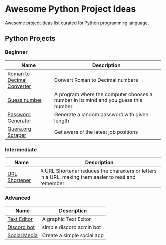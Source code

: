 # Awesome Python Project Ideas

Awesome project ideas list curated for Python programming language.

## Python Projects

### Beginner

| Name                                                                            | Description                      |
| ------------------------------------------------------------------------------- | -------------------------------- |
| [Roman to Decimal Converter](./projects/beginner/roman-to-decimal-converter.md) | Convert Roman to Decimal numbers |
| [Guess number](./projects/beginner/guess-number.md) | A program where the computer chooses a number in its mind and you guess this number |
| [Password Generator](./projects/beginner/password-generator.md) | Generate a random password with given length |
| [Quera.org Scraper](./projects/beginner/web-scraper.md) | Get aware of the latest job positions |

### Intermediate

| Name            | Description     |
| --------------- | --------------- |
| [URL Shortener](./projects/intermediate/url-shortner.md) | A URL Shortener reduces the characters or letters in a URL, making them easier to read and remember. |

### Advanced

| Name            | Description     |
| --------------- | --------------- |
| [Text Editor](./projects/advanced/text-editor.md) | A graphic Text Editor |
| [Discord bot](./projects/advanced/discord-bot.md) | simple discord admin bot |
| [Social Media](./projects/advanced/social-media.md) | Create a simple social app |
